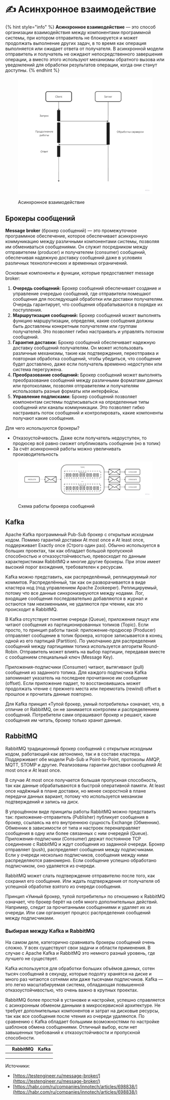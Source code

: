 # ✍ Асинхронное взаимодействие

{% hint style="info" %}
**Асинхронное взаимодействие** — это способ организации взаимодействия между компонентами программной системы, при котором отправитель не блокируется и может продолжать выполнение других задач, в то время как операция выполняется или ожидает ответа от получателя. В асинхронной модели отправитель и получатель не ожидают непосредственного завершения операции, а вместо этого используют механизмы обратного вызова или уведомлений для обработки результатов операции, когда они станут доступны.
{% endhint %}

<figure><img src="../../.gitbook/assets/Sync (1).jpg" alt="" width="563"><figcaption><p>Асинхронное взаимодействие</p></figcaption></figure>

## Брокеры сообщений

**Message broker** (брокер сообщений) — это промежуточное программное обеспечение, которое обеспечивает асинхронную коммуникацию между различными компонентами системы, позволяя им обмениваться сообщениями. Он служит посредником между отправителем (producer) и получателем (consumer) сообщений, обеспечивая надежную доставку сообщений даже в условиях различных технологических и временных ограничений.

Основные компоненты и функции, которые предоставляет message broker:

1. **Очередь сообщений:** Брокер сообщений обеспечивает создание и управление очередью сообщений, где отправители помещают сообщения для последующей обработки или доставки получателям. Очередь гарантирует, что сообщения обрабатываются в порядке их поступления.
2. **Маршрутизация сообщений:** Брокер сообщений может выполнять функцию маршрутизации, определяя, какие сообщения должны быть доставлены конкретным получателям или группам получателей. Это позволяет гибко настраивать и управлять потоком сообщений.
3. **Гарантия доставки:** Брокер сообщений обеспечивает надежную доставку сообщений получателям. Он может использовать различные механизмы, такие как подтверждения, переотправка и повторная обработка сообщений, чтобы убедиться, что сообщение будет доставлено, даже если получатель временно недоступен или система перегружена.
4. **Преобразование сообщений:** Брокер сообщений может выполнять преобразование сообщений между различными форматами данных или протоколами, позволяя отправителям и получателям использовать разные форматы или интерфейсы.
5. **Управление подписками:** Брокер сообщений позволяет компонентам системы подписываться на определенные типы сообщений или каналы коммуникации. Это позволяет гибко настраивать поток сообщений и контролировать, какие компоненты получают какие сообщения.

Для чего используются брокеры?

* Отказоустойчивость. Даже если получатель недоуступен, то продюсер всё равно сможет опубликовать сообщение (но в топик)
* За счёт асинхронной работы можно увеличивать производительность

<figure><img src="../../.gitbook/assets/Sync (2).jpg" alt=""><figcaption><p>Схема работы брокера сообщений</p></figcaption></figure>

## Kafka

Apache Kafka программный Pub-Sub брокер с открытым исходным кодом. Помимо гарантий доставки At most once и At least once, поддерживает Exactly once (Строго один раз). Обычно используется в больших проектах, так как обладает большой пропускной способностью и отказоустойчивостью, превосходит по данным характеристикам RabbitMQ и многие другие брокеры. При этом имеет высокий порог вхождения, требователен к ресурсам.

Kafka можно представить, как распределённый, реплицируемый лог коммитов. Распределённый, так как он разворачивается в виде кластера нод (под управлением Apache Zookeeper). Реплицируемый, потому что все данные синхронизируются между нодами. Лог, входящие сообщения последовательно добавляются в журнал и остаются там неизменными, не удаляются при чтении, как это происходит в RabbitMQ.

В Kafka отсутствует понятие очереди (Queue), приложения пишут или читают сообщения из партиционированных топиков (Topic). Если просто, то принцип работы такой: приложение-продюсер (Producer) отправляет сообщение в топик брокера, которое записывается в конец одной из его партиций (Partition). По умолчанию для распределения сообщений между партициями топика используется алгоритм Round-Robin. Отправитель может влиять на выбор партиции, передавая вместе с сообщением специальный ключ (Message Key).

Приложения-подписчики (Consumer) читают, вытягивают (pull) сообщения из заданного топика. Для каждого подписчика Kafka запоминает указатель на последнее прочитанное им сообщение (offset). Если приложение падает, то восстановившись может продолжать чтение с прежнего места или перемотать (rewind) offset в прошлое и прочитать данные повторно.

Для Kafka принцип «Тупой брокер, умный потребитель» означает, что, в отличие от RabbitMQ, он не занимается контролем и распределением сообщений. Потребители сами опрашивают брокер и решают, какие сообщения им читать, брокер только хранит данные.

## RabbitMQ

RabbitMQ традиционный брокер сообщений с открытым исходным кодом, работающий как автономно, так и в составе кластера. Поддерживает обе модели Pub-Sub и Point-to-Point, протоколы AMQP, MQTT, STOMP и другие. Реализованы гарантии доставки сообщений At most once и At least once.

В случае At most once получается большая пропускная способность, так как данные обрабатываются в быстрой оперативной памяти. At least once надёжный в плане доставки, но менее скоростной в плане передачи данных вариант, потому что используется механизм подтверждений и запись на диск.

В упрощённом виде принципы работы RabbitMQ можно представить так: приложение-отправитель (Publisher) публикует сообщения в брокер, ссылаясь на его внутреннюю сущность Exchange (Обменник). Обменник в зависимости от типа и настроек перенаправляет сообщения в одну или более связанных с ним очередей (Queue). Приложения-подписчики (Consumer) держат постоянное TCP соединение с RabbitMQ и ждут сообщения из заданной очереди. Брокер отправляет (push), распределяет сообщения между подписчиками. Если у очереди несколько подписчиков, сообщения между ними распределяются равномерно. Если сообщение успешно обработано подписчиком, оно удаляется из очереди.

RabbitMQ может слать подтверждение отправителю после того, как сохранил его сообщение. Или ждать подтверждения от получателя об успешной обработке взятого из очереди сообщения.

Принцип «Умный брокер, тупой потребитель» по отношению к RabbitMQ означает, что брокер берёт на себя много дополнительных действий. Например, следит за прочитанными сообщениями и удаляет их из очереди. Или сам организует процесс распределения сообщений между подписчиками.

### Выбирая между Kafka и RabbitMQ

На самом деле, категорично сравнивать брокеры сообщений очень сложно. У всех существуют свои задачи и области применения. В случае с Apache Kafka и RabbitMQ это немного разный уровень, где лучшего не существует.

Kafka используется для обработки больших объёмов данных, сотен тысяч сообщений в секунду, которые подолгу хранятся на диске и много раз читаются сотнями или даже тысячами подписчиков. Kafka — это легко масштабируемая система, обладающая повышенной отказоустойчивостью, что очень важно в крупных проектах.

RabbitMQ более простой в установке и настройке, успешно справляется с асинхронным обменом данными в микросервисной архитектуре. Не требует дополнительных компонентов и затрат на дисковые ресурсы, так как все сообщения после чтения из очереди удаляются. По сравнению с Kafka обладает большими возможностями по настройке шаблонов обмена сообщениями. Отличный выбор, если нет завышенных требований к отказоустойчивости и пропускной способности.



|   | RabbitMQ | Kafka |
| - | -------- | ----- |
|   |          |       |
|   |          |       |
|   |          |       |



Источники:&#x20;

* [https://testengineer.ru/message-broker/](https://testengineer.ru/message-broker/)
* [https://habr.com/ru/companies/innotech/articles/698838/](https://habr.com/ru/companies/innotech/articles/698838/)
